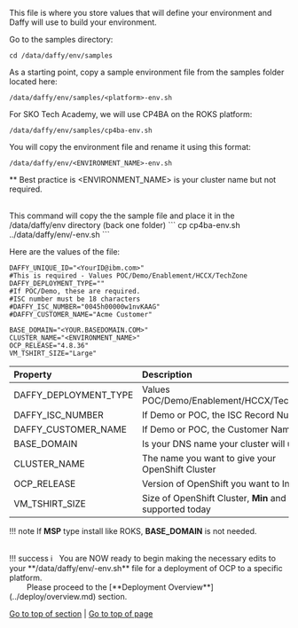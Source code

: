 <a name="Step3"></a>

This file is where you store values that will define your environment and Daffy will use to build your environment.

Go to the samples directory:
```    
cd /data/daffy/env/samples
```

As a starting point, copy a sample environment file from the samples folder located here:  
```
/data/daffy/env/samples/<platform>-env.sh
```

For SKO Tech Academy, we will use CP4BA on the ROKS platform:
```
/data/daffy/env/samples/cp4ba-env.sh
```

You will copy the environment file and rename it using this format:
```
/data/daffy/env/<ENVIRONMENT_NAME>-env.sh
```

** Best practice is <ENVIRONMENT_NAME> is your cluster name but not required.

<br>
This command will copy the the sample file and place it in the /data/daffy/env directory (back one folder)
```
cp cp4ba-env.sh ../data/daffy/env/<ENVIRONMENT_NAME>-env.sh
```

Here are the values of the file:
```
DAFFY_UNIQUE_ID="<YourID@ibm.com>"
#This is required - Values POC/Demo/Enablement/HCCX/TechZone
DAFFY_DEPLOYMENT_TYPE=""
#If POC/Demo, these are required.
#ISC number must be 18 characters
#DAFFY_ISC_NUMBER="0045h00000w1nvKAAG"
#DAFFY_CUSTOMER_NAME="Acme Customer"

BASE_DOMAIN="<YOUR.BASEDOMAIN.COM>"
CLUSTER_NAME="<ENVIRONMENT_NAME>"
OCP_RELEASE="4.8.36"
VM_TSHIRT_SIZE="Large"
```

| Property              | Description                                                      |
| :-------------------- | :--------------------------------------------------------------- |
| DAFFY_DEPLOYMENT_TYPE | Values POC/Demo/Enablement/HCCX/TechZone                         |
| DAFFY_ISC_NUMBER      | If Demo or POC, the ISC Record Number                            |
| DAFFY_CUSTOMER_NAME   | If Demo or POC, the Customer Name                                |
| BASE_DOMAIN           | Is your DNS name your cluster will use                           |
| CLUSTER_NAME          | The name you want to give your OpenShift Cluster                 |
| OCP_RELEASE           | Version of OpenShift you want to Install                         |
| VM_TSHIRT_SIZE        | Size of OpenShift Cluster, **Min** and **Large** supported today |

!!! note
    If **MSP** type install like ROKS, **BASE_DOMAIN** is not needed.


<br>
!!! success
   ℹ️ &nbsp; You are NOW ready to begin making the necessary edits to your **/data/daffy/env/<environment>-env.sh** file for a deployment of OCP to a specific platform.<br>
   &nbsp; &nbsp; &nbsp; &nbsp;
   Please proceed to the [**Deployment Overview**](../deploy/overview.md) section.

<br>

[Go to top of section](#Step3) | [Go to top of page](#DaffyCoreSteps)
